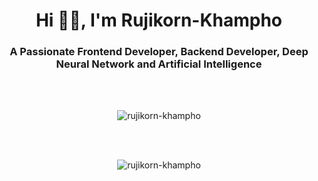 <h1 align="center">Hi 👋🏻, I'm Rujikorn-Khampho</h1>
<h3 align="center">A Passionate Frontend Developer, Backend Developer, Deep Neural Network and Artificial Intelligence</h3>
<br></br>
<p align="center"> <img src="https://komarev.com/ghpvc/?username=rujikorn-khampho&label=Profile%20views&color=0e75b6&style=flat" alt="rujikorn-khampho" /> </p>
<br></br>
<p align="center" ><img src="https://github-readme-stats.vercel.app/api?username=rujikorn-khampho&show_icons=true&include_all_commits&theme=tokyonight&locale=en" alt="rujikorn-khampho" /></p>
<br></br>

